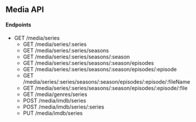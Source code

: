 ## Media API

#### Endpoints

- GET /media/series
  - GET /media/series/:series
  - GET /media/series/:series/seasons
  - GET /media/series/:series/seasons/:season
  - GET /media/series/:series/seasons/:season/episodes
  - GET /media/series/:series/seasons/:season/episodes/:episode
  - GET /media/series/:series/seasons/:season/episodes/:episode/:fileName
  - GET /media/series/:series/seasons/:season/episodes/:episode/:file
  - GET /media/genres/series
  - POST /media/imdb/series
  - POST /media/imdb/series/:series
  - PUT /media/imdb/series
